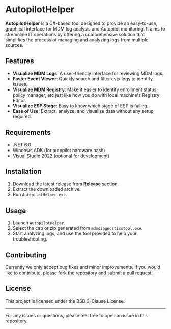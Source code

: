 # AutopilotHelper

**AutopilotHelper** is a C#-based tool designed to provide an easy-to-use, graphical interface for MDM log analysis and Autopilot monitoring. It aims to streamline IT operations by offering a comprehensive solution that simplifies the process of managing and analyzing logs from multiple sources.

## Features

- **Visualize MDM Logs**: A user-friendly interface for reviewing MDM logs.
- **Faster Event Viewer**: Quickly search and filter evtx logs to identify issues.
- **Visualize MDM Registry**: Make it easier to identify enrollment status, policy manager, etc just like how you do with local machine's Registry Editor.
- **Visualize ESP Stage**: Easy to know which stage of ESP is failing.
- **Ease of Use**: Extract, analyze, and visualize data without any setup required.

## Requirements

- .NET 6.0
- Windows ADK (for autopilot hardware hash)
- Visual Studio 2022 (optional for development)

## Installation

1. Download the latest release from **Release** section.
2. Extract the downloaded archive.
3. Run `AutopilotHelper.exe`.

## Usage

1. Launch `AutopilotHelper`.
2. Select the cab or zip generated from `mdmdiagnosticstool.exe`.
3. Start analyzing logs, and use the tool provided to help your troubleshooting.

## Contributing

Currently we only accept bug fixes and minor improvements. If you would like to contribute, please fork the repository and submit a pull request.

## License

This project is licensed under the BSD 3-Clause License.

---

For any issues or questions, please feel free to open an issue in this repository.
